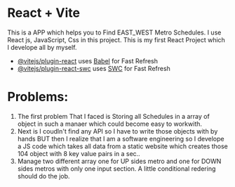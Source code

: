 # React + Vite
This is a APP which helps you to Find EAST_WEST Metro Schedules. I use React js, JavaScript, Css in this project. This is my first React Project which I develope all by myself. 

- [@vitejs/plugin-react](https://github.com/vitejs/vite-plugin-react/blob/main/packages/plugin-react/README.md) uses [Babel](https://babeljs.io/) for Fast Refresh
- [@vitejs/plugin-react-swc](https://github.com/vitejs/vite-plugin-react-swc) uses [SWC](https://swc.rs/) for Fast Refresh


<h1>Problems: </h1>

1) The first problem That I faced is Storing all Schedules in a array of object in such a manaer which could become easy to workwith.
2) Next is I coudln't find any API so I have to write those objects with by hands BUT then I realize that I am a software engineering so I develope a JS code which takes all data from a static website which creates those 104 object with 8 key value pairs in a sec..
3) Manage two different array one for UP sides metro and one for DOWN sides metros with only one input section. A little conditional redering should do the job. 
